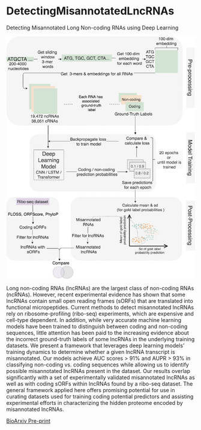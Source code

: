 # DetectingMisannotatedLncRNAs
Detecting Misannotated Long Non-coding RNAs using Deep Learning

![](images/workflow.jpg)


Long non-coding RNAs (lncRNAs) are the largest class of non-coding RNAs (ncRNAs). However, recent experimental evidence has shown that some lncRNAs contain small open reading frames (sORFs) that are translated into functional micropeptides. Current methods to detect misannotated lncRNAs rely on ribosome-profiling (ribo-seq) experiments, which are expensive and cell-type dependent. In addition, while very accurate machine learning models have been trained to distinguish between coding and non-coding sequences, little attention has been paid to the increasing evidence about the incorrect ground-truth labels of some lncRNAs in the underlying training datasets. We present a framework that leverages deep learning models’ training dynamics to determine whether a given lncRNA transcript is misannotated. Our models achieve AUC scores > 91% and AUPR > 93% in classifying non-coding vs. coding sequences while allowing us to identify possible misannotated lncRNAs present in the dataset. Our results overlap significantly with a set of experimentally validated misannotated lncRNAs as well as with coding sORFs within lncRNAs found by a ribo-seq dataset. The general framework applied here offers promising potential for use in curating datasets used for training coding potential predictors and assisting experimental efforts in characterizing the hidden proteome encoded by misannotated lncRNAs.

[BioArxiv Pre-print](https://www.biorxiv.org/content/10.1101/2020.11.07.372771v1)